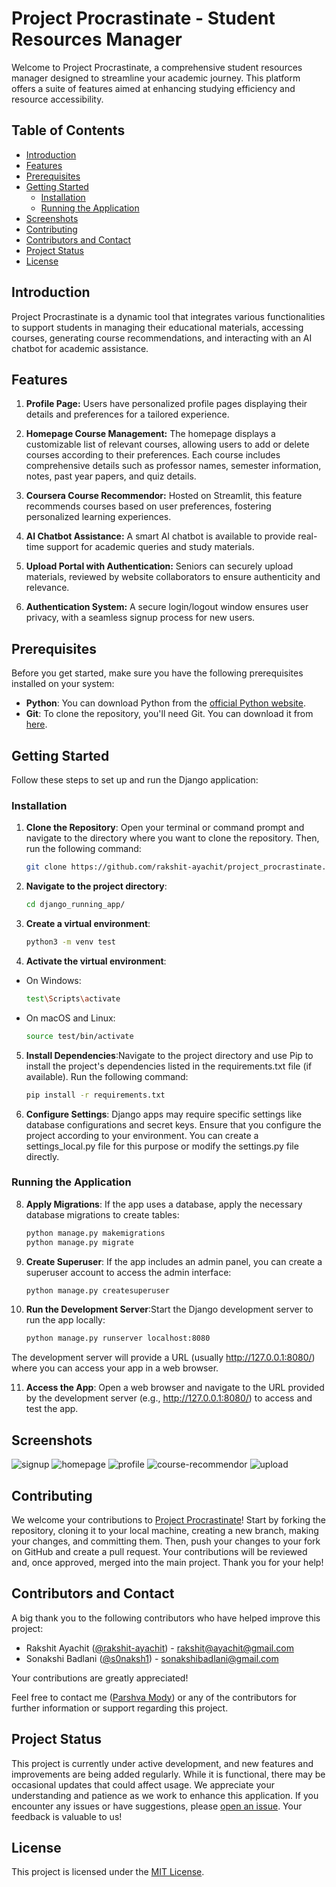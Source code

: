 # Project Procrastinate -  Student Resources Manager

Welcome to Project Procrastinate, a comprehensive student resources manager designed to streamline your academic journey. This platform offers a suite of features aimed at enhancing studying efficiency and resource accessibility.

## Table of Contents

- [Introduction](#introduction)
- [Features](#features)
- [Prerequisites](#prerequisites)
- [Getting Started](#getting-started)
  - [Installation](#installation)
  - [Running the Application](#running-the-application)
- [Screenshots](#screenshots)
- [Contributing](#contributing)
- [Contributors and Contact](#contributors-and-contact)
- [Project Status](#project-status)
- [License](#license)

## Introduction

Project Procrastinate is a dynamic tool that integrates various functionalities to support students in managing their educational materials, accessing courses, generating course recommendations, and interacting with an AI chatbot for academic assistance.

## Features

1. **Profile Page:** Users have personalized profile pages displaying their details and preferences for a tailored experience.

2. **Homepage Course Management:** The homepage displays a customizable list of relevant courses, allowing users to add or delete courses according to their preferences. Each course includes comprehensive details such as professor names, semester information, notes, past year papers, and quiz details.

3. **Coursera Course Recommendor:** Hosted on Streamlit, this feature recommends courses based on user preferences, fostering personalized learning experiences.

4. **AI Chatbot Assistance:** A smart AI chatbot is available to provide real-time support for academic queries and study materials.

5. **Upload Portal with Authentication:** Seniors can securely upload materials, reviewed by website collaborators to ensure authenticity and relevance.

6. **Authentication System:** A secure login/logout window ensures user privacy, with a seamless signup process for new users.


## Prerequisites

Before you get started, make sure you have the following prerequisites installed on your system:

- **Python**: You can download Python from the [official Python website](https://www.python.org/downloads/).
- **Git**: To clone the repository, you'll need Git. You can download it from [here](https://git-scm.com/downloads).

## Getting Started
Follow these steps to set up and run the Django application:

### Installation

1. **Clone the Repository**: Open your terminal or command prompt and navigate to the directory where you want to clone the repository. Then, run the following command:

   ```bash
   git clone https://github.com/rakshit-ayachit/project_procrastinate.git

2. **Navigate to the project directory**:
   ```bash
   cd django_running_app/
3. **Create a virtual environment**: 
   ```bash
   python3 -m venv test

4. **Activate the virtual environment**:
- On Windows:
   ```bash
  test\Scripts\activate
- On macOS and Linux:
   ```bash
  source test/bin/activate
   ```

5. **Install Dependencies**:Navigate to the project directory and use Pip to install the project's dependencies listed in the requirements.txt file (if available). Run the following command:
    ```bash
    pip install -r requirements.txt
6. **Configure Settings**: Django apps may require specific settings like database configurations and secret keys. Ensure that you configure the project according to your environment. You can create a settings_local.py file for this purpose or modify the settings.py file directly.
### Running the Application

8. **Apply Migrations**: If the app uses a database, apply the necessary database migrations to create tables:
   ```bash
   python manage.py makemigrations
   python manage.py migrate

9. **Create Superuser**:  If the app includes an admin panel, you can create a superuser account to access the admin interface:
    ```bash
    python manage.py createsuperuser

10. **Run the Development Server**:Start the Django development server to run the app locally:
    ```bash
    python manage.py runserver localhost:8080
  The development server will provide a URL (usually http://127.0.0.1:8080/) where you can access your app in a web browser.
  
11. **Access the App**: Open a web browser and navigate to the URL provided by the development server (e.g., http://127.0.0.1:8080/) to access and test the app.

## Screenshots
![signup](https://github.com/rakshit-ayachit/project_procrastinate/assets/129822642/5d36ce84-5af0-4b3e-bdad-4c26c58e4d2e)
![homepage](https://github.com/rakshit-ayachit/project_procrastinate/assets/129822642/6f6d6200-d2ad-425a-9a4c-a15d9f77d204)
![profile](https://github.com/rakshit-ayachit/project_procrastinate/assets/129822642/37be3d1c-17d6-4825-87d1-500a90b941f3)
![course-recommendor](https://github.com/rakshit-ayachit/project_procrastinate/assets/129822642/77383d18-a404-432c-91fd-6f2320ae03cb)
![upload](https://github.com/rakshit-ayachit/project_procrastinate/assets/129822642/1ecfc456-07c7-4aec-acb7-17cb656eee76)


## Contributing

 We welcome your contributions to [Project Procrastinate](https://github.com/rakshit-ayachit/project_procrastinate)! Start by forking the repository, cloning it to your local machine, creating a new branch, making your changes, and committing them. Then, push your changes to your fork on GitHub and create a pull request. Your contributions will be reviewed and, once approved, merged into the main project. Thank you for your help!
## Contributors and Contact

A big thank you to the following contributors who have helped improve this project:

- Rakshit Ayachit ([@rakshit-ayachit](https://github.com/rakshit-ayachit)) - [rakshit@ayachit@gmail.com](mailto:rakshitayachit@gmail.com)
-  Sonakshi Badlani ([@s0naksh1](https://github.com/s0naksh1)) - [sonakshibadlani@gmail.com](mailto:sonakshibadlani@gmail.com)

Your contributions are greatly appreciated!

Feel free to contact me ([Parshva Mody](mailto:parshva.p.mody@gmail.com)) or any of the contributors for further information or support regarding this project.


## Project Status

This project is currently under active development, and new features and improvements are being added regularly. While it is functional, there may be occasional updates that could affect usage. We appreciate your understanding and patience as we work to enhance this application. If you encounter any issues or have suggestions, please [open an issue](https://github.com/parshvamody15/Project_Procrastinate/issues). Your feedback is valuable to us!

## License

This project is licensed under the [MIT License](LICENSE).


